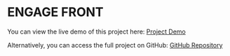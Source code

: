 # ENGAGE FRONT

You can view the live demo of this project here: [Project Demo](https://engage-front.netlify.app)

Alternatively, you can access the full project on GitHub: [GitHub Repository](https://github.com/ayushkp2/EngageFront)
